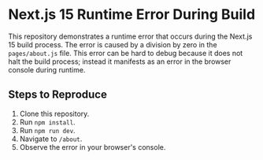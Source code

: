 # Next.js 15 Runtime Error During Build
This repository demonstrates a runtime error that occurs during the Next.js 15 build process. The error is caused by a division by zero in the `pages/about.js` file. This error can be hard to debug because it does not halt the build process; instead it manifests as an error in the browser console during runtime.

## Steps to Reproduce
1. Clone this repository.
2. Run `npm install`.
3. Run `npm run dev`.
4. Navigate to `/about`.
5. Observe the error in your browser's console.